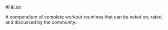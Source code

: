 #FitList

A compendium of complete workout rountines that can be voted on, rated, and discussed by the community.

